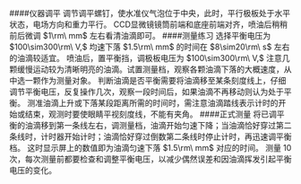 ####仪器调平
调节调平螺钉，使水准仪气泡位于中央，此时，平行极板处于水平状态，电场方向和重力平行。
CCD显微镜镜筒前端和底座前端对齐，喷油后稍稍前后微调 $1\rm\ mm$ 左右看清油滴即可。
####测量练习
选择平衡电压为 $100\sim300\rm\ V,$ 均速下落 $1.5\rm\ mm$ 的时间在 $8\sim20\rm\ s$ 左右的油滴较适宜。
喷油后，置平衡挡，调极板电压为 $100\sim300\rm\ V,$ 注意几颗缓慢运动较为清晰明亮的油滴。试置测量档，观察各颗油滴下落的大概速度，从中选一颗作为测量对象。
判断油滴是否平衡需要将油滴移至某条刻度线上，仔细调节平衡电压，反复操作几次，观察一段时间后，如果油滴不再移动则认为处于平衡。
测准油滴上升或下落某段距离所需的时间时，需注意油滴踏线表示计时的开始或结束，观测时要使眼睛平视刻度线，不能有夹角。
####正式测量
将已调平衡的油滴移到第一条线左右，调测量档，油滴开始匀速下降；当油滴恰好穿过第二条线时，计时器开始计时；油滴恰好穿过倒数第二条线时停止计时，再迅速调平衡档。
这时显示屏上的数值即为油滴匀速下落 $1.5\rm\ mm$ 对应的时间。
测量 $10$ 次，每次测量前都要检查和调整平衡电压，以减少偶然误差和因油滴挥发引起平衡电压的变化。